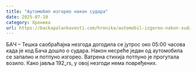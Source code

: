 ```yaml
---
title: "Аутомобил изгорео након судара"
date: 2025-07-10
category: Хроника
url: https://backapalankavesti.com/hronika/automobil-izgoreo-nakon-sudara/
---
```


БАЧ – Тешка саобраћајна незгода догодила се јутрос око 05:00 часова када је код Бача дошло о судара. Након несреће један од аутомобила се запалио и потпуно изгорео. Ватрена стихија потпуно је прогутала возило. Како јавља 192_rs, у овој незгоди нема повређених.
